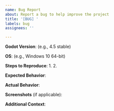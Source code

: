 ```yaml
---
name: Bug Report
about: Report a bug to help improve the project
title: '[BUG] '
labels: bug
assignees: ''

---
```


**Godot Version**: (e.g., 4.5 stable)

**OS**: (e.g., Windows 10 64-bit)

**Steps to Reproduce**:
1.
2.

**Expected Behavior**:

**Actual Behavior**:

**Screenshots** (if applicable):

**Additional Context**:
